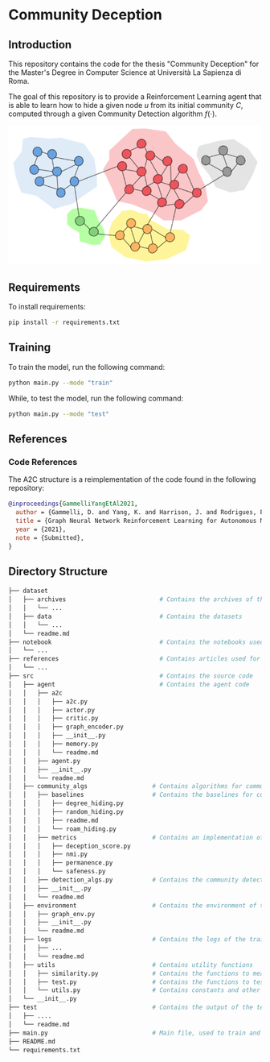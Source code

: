# Community Deception

## Introduction

This repository contains the code for the thesis "Community Deception" for the Master's Degree in Computer Science at Università La Sapienza di Roma.

The goal of this repository is to provide a Reinforcement Learning agent that is able to learn how to hide a given node $u$ from its initial community $C$, computed through a given Community Detection algorithm $f(\cdot)$.

![Community Detection](images/community_detection.png)

## Requirements

To install requirements:

```bash
pip install -r requirements.txt
```

## Training

To train the model, run the following command:

```bash
python main.py --mode "train"
```

While, to test the model, run the following command:

```bash
python main.py --mode "test"
```

## References


### Code References

The A2C structure is a reimplementation of the code found in the following repository:

```bibtex
@inproceedings{GammelliYangEtAl2021,
  author = {Gammelli, D. and Yang, K. and Harrison, J. and Rodrigues, F. and Pereira, F. C. and Pavone, M.},
  title = {Graph Neural Network Reinforcement Learning for Autonomous Mobility-on-Demand Systems},
  year = {2021},
  note = {Submitted},
}
```

## Directory Structure

```bash
├── dataset
│   ├── archives                          # Contains the archives of the datasets   
│   │   └── ...
│   ├── data                              # Contains the datasets
│   │   └── ...
│   └── readme.md
├── notebook                              # Contains the notebooks used for the analysis
│   └── ...
├── references                            # Contains articles used for the thesis
│   └── ...
├── src                                   # Contains the source code
│   ├── agent                             # Contains the agent code
│   │   ├── a2c
│   │   │   ├── a2c.py
│   │   │   ├── actor.py
│   │   │   ├── critic.py
│   │   │   ├── graph_encoder.py
│   │   │   ├── __init__.py
│   │   │   ├── memory.py
│   │   │   └── readme.md
│   │   ├── agent.py
│   │   ├── __init__.py
│   │   └── readme.md
│   ├── community_algs                  # Contains algorithms for community analysis
│   │   ├── baselines                   # Contains the baselines for community deception
│   │   │   ├── degree_hiding.py
│   │   │   ├── random_hiding.py
│   │   │   ├── readme.md
│   │   │   └── roam_hiding.py
│   │   ├── metrics                     # Contains an implementation of the metrics used for the evaluation
│   │   │   ├── deception_score.py
│   │   │   ├── nmi.py
│   │   │   ├── permanence.py
│   │   │   └── safeness.py
│   │   ├── detection_algs.py           # Contains the community detection algorithms
│   │   ├── __init__.py
│   │   └── readme.md
│   ├── environment                     # Contains the environment of the agent
│   │   ├── graph_env.py
│   │   ├── __init__.py
│   │   └── readme.md
│   ├── logs                            # Contains the logs of the training
│   │   ├── ...
│   │   └── readme.md
│   ├── utils                           # Contains utility functions
│   │   ├── similarity.py               # Contains the functions to measure the similarity
│   │   ├── test.py                     # Contains the functions to test the model
│   │   └── utils.py                    # Contains constants and other utility functions
│   └── __init__.py
├── test                                # Contains the output of the test                    
│   ├── ....
│   └── readme.md
├── main.py                             # Main file, used to train and test the model                 
├── README.md
└── requirements.txt
```
